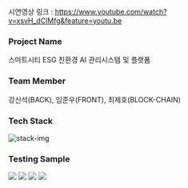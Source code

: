 시연영상 링크 : https://www.youtube.com/watch?v=xsvH_dClMfg&feature=youtu.be

<H3>Project Name</H3>
스마트시티 ESG 친환경 AI 관리시스템 및 플랫폼

<H3>Team Member</H3>
강신석(BACK), 임준우(FRONT), 최제호(BLOCK-CHAIN)

<H3>Tech Stack</H3>
<img src="https://user-images.githubusercontent.com/106497516/225558093-03353cb1-d69f-487d-9ac0-61bd41cb6bbc.png" alt="stack-img"/>

<H3>Testing Sample</H3>
<img src="https://user-images.githubusercontent.com/106497516/225564745-a0b801d3-da1b-465e-bbec-bc23d6bc80bb.png"/>
<img src="https://user-images.githubusercontent.com/106497516/225564160-8fac19b2-a9a8-43a0-b6b4-6c9f8222a656.png"/>
<img src="https://user-images.githubusercontent.com/106497516/225564360-ebdf8e3a-9457-4ae1-97c8-585b0be2f0dd.png"/>
<img src="https://user-images.githubusercontent.com/106497516/225564491-c2d427c4-3e9b-4da0-88e0-05a9c86f4db6.png"/>



